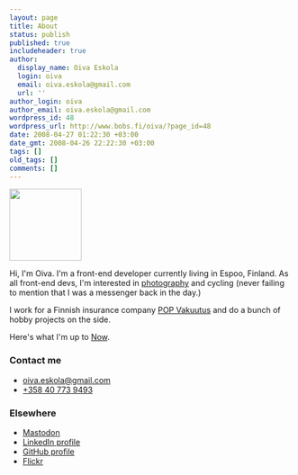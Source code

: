 ```yaml
---
layout: page
title: About
status: publish
published: true
includeheader: true
author:
  display_name: Oiva Eskola
  login: oiva
  email: oiva.eskola@gmail.com
  url: ''
author_login: oiva
author_email: oiva.eskola@gmail.com
wordpress_id: 48
wordpress_url: http://www.bobs.fi/oiva/?page_id=48
date: 2008-04-27 01:22:30 +03:00
date_gmt: 2008-04-26 22:22:30 +03:00
tags: []
old_tags: []
comments: []
---
```

<img class="alignleft" src="https://www.gravatar.com/avatar/be55d0d9dbce2798950d7d7ebfc2ada8.jpg?s=256" width="128" height="128" />
<p>Hi, I'm Oiva. I'm a front-end deve&shy;lo&shy;per currently living in Espoo, Finland. As all front-end devs, I'm inte&shy;rested
in <a href="https://www.flickr.com/photos/oiva/">photo&shy;graphy</a> and cycling (never failing to mention that I was a
messenger back in the day.)</p>

<p>I work for a Finnish insurance company <a href="https://www.popvakuutus.fi">POP Vakuutus</a> and do a bunch of hobby projects on the side.</p>

<p>Here's what I'm up to <a href="/now">Now</a>.</p>

<h3>Contact me</h3>
<div class="vcard">
<ul class="contact">
<li class="email"><a href="mailto:oiva.eskola@gmail.com">oiva.eskola@gmail.com</a></li>
<li class="tel"><a href="tel:+358407739493">+358 40 773 9493</a></li>
</ul>

<h3>Elsewhere</h3>
<ul>
<li><a href="https://toot.community/@oivaeskola">Mastodon</a></li>
<li><a href="http://fi.linkedin.com/in/oivaeskola">LinkedIn profile</a></li>
<li><a href="https://github.com/oiva/">GitHub profile</a></li>
<li><a href="https://www.flickr.com/photos/oiva">Flickr</a></li>
</ul>
</div>
